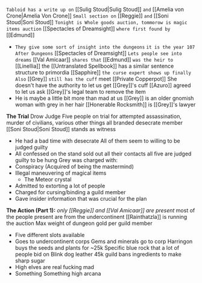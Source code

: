 `Tabloid has a write up on` [[Sulig Stoud|Sulig Stoud]] `and` [[Amelia von Crone|Amelia Von Crone]]
`Small section on` [[Reggie]] `and` [[Soni Stoud|Soni Stoud]]
`Tonight is Whole goods auction, tommorow is magic items auction` 
[[Spectacles of Dreamsight]] `where first found by` [[Edmund]]
- `They give some sort of insight into the dungeons`
`it is the year 107 After Dungeons`
[[Spectacles of Dreamsight]] `Lets people see into dreams`
[[Val Amicaar]] `shares that` [[Edmund]] `was the heir to` [[Linellia]] 
the [[Untranslated Spellbook]] has a similar sentence structure to primordia
[[Sapphire]] `the curse expert shows up finally`
`Also` [[Grey]] `still has the cuff`
meet [[Private Copperpot]]
She doesn't have the authority to let us get [[Grey]]'s cuff
[[Azuro]] agreed to let us ask [[Grey]]'s legal team to remove the item
- He is maybe a little bit more than mad at us
[[Grey]] is an older gnomish woman with grey in her hair
[[Honerable Rocksmith]] is [[Grey]]'s lawyer

**The Trial**
Drow Judge
Five people on trial for attempted assassination, murder of civilians, various other things
all branded desecrate member
[[Soni Stoud|Soni Stoud]] stands as witness
- He had a bad time with desecrate
All of them seem to willing to be judged guilty
- All confessed on the stand
sold out all their contacts
all five are judged guilty
to be hung
Grey was charged with:
- Conspiracy (Acquired of being the mastermind)
- Illegal maneuvering of magical items
	- The Meteor crystal
- Admitted to extorting a lot of people
- Charged for cursing/binding a guild member
- Gave insider information that was crucial for the plan

**The Action (Part 1):**
*only [[Reggie]] and [[Val Amicaar]] are present*
most of the people present are from the undercontinent
[[Rainthatzla]] is running the auction
Max weight of dungeon gold per guild member
- Five different slots available
- Goes to undercontinent corps
Gems and minerals go to corp
Harringon buys the seeds and plants for ~25k
Specific blue rock that a lot of people bid on
Blink dog leather 45k
guild bans ingredients to make sharp sugar
- High elves are real fucking mad
- Something Something high arcana
